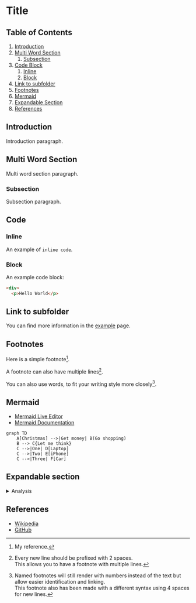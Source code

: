 # Title

## Table of Contents

1. [Introduction](#introduction)
2. [Multi Word Section](#multi-word-section)
   1. [Subsection](#subsection)
3. [Code Block](#code)
   1. [Inline](#inline)
   2. [Block](#block)
5. [Link to subfolder](#link-to-subfolder)
6. [Footnotes](#footnotes)
7. [Mermaid](#mermaid)
8. [Expandable Section](#expandable-section)
9. [References](#references)

## Introduction

Introduction paragraph.

## Multi Word Section

Multi word section paragraph.

### Subsection

Subsection paragraph.

## Code

### Inline

An example of `inline code`. 

### Block

An example code block:

```html
<div>
  <p>Hello World</p>
```

## Link to subfolder

You can find more information in the [example](docs/example.md) page.

## Footnotes

Here is a simple footnote[^1].

A footnote can also have multiple lines[^2].  

You can also use words, to fit your writing style more closely[^note].

[^1]: My reference.
[^2]: Every new line should be prefixed with 2 spaces.  
  This allows you to have a footnote with multiple lines.
[^note]:
    Named footnotes will still render with numbers instead of the text but allow easier identification and linking.  
    This footnote also has been made with a different syntax using 4 spaces for new lines.

## Mermaid

* [Mermaid Live Editor](https://mermaid.live/)
* [Mermaid Documentation](https://mermaid-js.github.io/mermaid/#/n00b-gettingStarted)

```mermaid
graph TD
    A[Christmas] -->|Get money| B(Go shopping)
    B --> C{Let me think}
    C -->|One| D[Laptop]
    C -->|Two| E[iPhone]
    C -->|Three| F[Car]
```

## Expandable section

<details>
  <summary> Analysis </summary>
   
   Some hidden text
</details>

## References

- [Wikipedia](https://en.wikipedia.org/wiki/Markdown)
- [GitHub](https://github.com)
